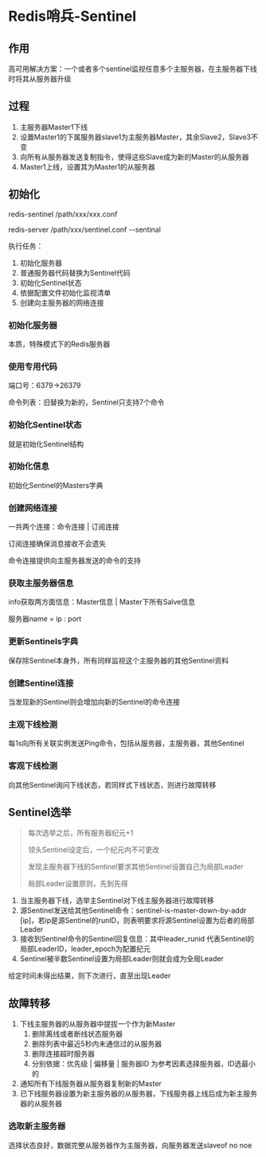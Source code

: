 # Redis哨兵-Sentinel

## 作用

高可用解决方案：一个或者多个sentinel监视任意多个主服务器，在主服务器下线时将其从服务器升级

## 过程

1. 主服务器Master1下线
2. 设置Master1的下属服务器slave1为主服务器Master，其余Slave2，Slave3不变
3. 向所有从服务器发送复制指令，使得这些Slave成为新的Master的从服务器
4. Master1上线，设置其为Master1的从服务器

## 初始化

redis-sentinel /path/xxx/xxx.conf

redis-server /path/xxx/sentinel.conf --sentinal

执行任务：

1. 初始化服务器
2. 普通服务器代码替换为Sentinel代码
3. 初始化Sentinel状态
4. 依据配置文件初始化监视清单
5. 创建向主服务器的网络连接

### 初始化服务器

本质，特殊模式下的Redis服务器

### 使用专用代码

端口号：6379->26379

命令列表：旧替换为新的，Sentinel只支持7个命令

### 初始化Sentinel状态

就是初始化Sentinel结构

### 初始化信息

初始化Sentinel的Masters字典

### 创建网络连接

一共两个连接：命令连接 | 订阅连接

订阅连接确保消息接收不会遗失

命令连接提供向主服务器发送的命令的支持

### 获取主服务器信息

info获取两方面信息：Master信息 | Master下所有Salve信息

服务器name = ip : port

### 更新Sentinels字典

保存除Sentinel本身外，所有同样监视这个主服务器的其他Sentinel资料

### 创建Sentinel连接

当发现新的Sentinel则会增加向新的Sentinel的命令连接

### 主观下线检测

每1s向所有关联实例发送Ping命令，包括从服务器，主服务器，其他Sentinel

### 客观下线检测

向其他Sentinel询问下线状态，若同样式下线状态，则进行故障转移

## Sentinel选举

> 每次选举之后，所有服务器纪元+1
>
> 领头Sentinel设定后，一个纪元内不可更改
>
> 发现主服务器下线的Sentinel要求其他Sentinel设置自己为局部Leader
>
> 局部Leader设置原则，先到先得

1. 当主服务器下线，选举主Sentinel对下线主服务器进行故障转移
2. 源Sentinel发送给其他Sentinel命令：sentinel-is-master-down-by-addr [ip]，若ip是源Sentinel的runID，则表明要求将源Sentinel设置为后者的局部Leader
3. 接收到Sentinel命令的Sentinel回复信息：其中leader_runid 代表Sentinel的局部LeaderID，leader_epoch为配置纪元
4. Sentinel被半数Sentinel设置为局部Leader则就会成为全局Leader

给定时间未得出结果，则下次进行，直至出现Leader

## 故障转移

1. 下线主服务器的从服务器中提拔一个作为新Master
    1. 删除离线或者断线状态服务器
    2. 删除列表中最近5秒内未通信过的从服务器
    3. 删除连接超时服务器
    4. 分别依据：优先级 | 偏移量 | 服务器ID 为参考因素选择服务器，ID选最小的
2. 通知所有下线服务器从服务器复制新的Master
3. 已下线服务器设置为新主服务器的从服务器，下线服务器上线后成为新主服务器的从服务器

### 选取新主服务器

选择状态良好，数据完整从服务器作为主服务器，向服务器发送slaveof no noe